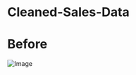 # Cleaned-Sales-Data
# Before
![Image](https://github.com/user-attachments/assets/7b881355-c1f2-4863-b7e5-c5db86e4ea81)
